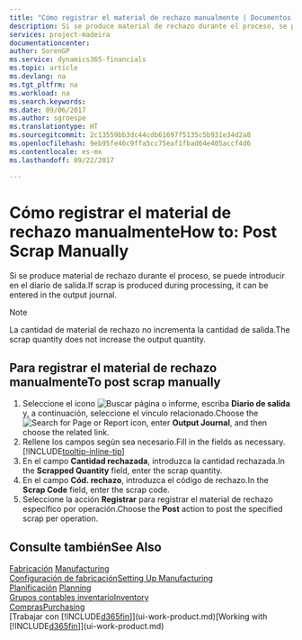 ```yaml
---
title: "Cómo registrar el material de rechazo manualmente | Documentos de Microsoft"
description: Si se produce material de rechazo durante el proceso, se puede introducir en el diario de salida. Observe que la cantidad de material de rechazo no incrementa la cantidad de salida.
services: project-madeira
documentationcenter: 
author: SorenGP
ms.service: dynamics365-financials
ms.topic: article
ms.devlang: na
ms.tgt_pltfrm: na
ms.workload: na
ms.search.keywords: 
ms.date: 09/06/2017
ms.author: sgroespe
ms.translationtype: HT
ms.sourcegitcommit: 2c13559bb3dc44cdb61697f5135c5b931e34d2a8
ms.openlocfilehash: 9eb95fe46c9ffa5cc75eaf1fbad64e405accf4d6
ms.contentlocale: es-mx
ms.lasthandoff: 09/22/2017

---
```

# <a name="how-to-post-scrap-manually"></a><span data-ttu-id="799ef-104">Cómo registrar el material de rechazo manualmente</span><span class="sxs-lookup"><span data-stu-id="799ef-104">How to: Post Scrap Manually</span></span>
<span data-ttu-id="799ef-105">Si se produce material de rechazo durante el proceso, se puede introducir en el diario de salida.</span><span class="sxs-lookup"><span data-stu-id="799ef-105">If scrap is produced during processing, it can be entered in the output journal.</span></span> 

> [!NOTE]
> <span data-ttu-id="799ef-106">La cantidad de material de rechazo no incrementa la cantidad de salida.</span><span class="sxs-lookup"><span data-stu-id="799ef-106">The scrap quantity does not increase the output quantity.</span></span>  

## <a name="to-post-scrap-manually"></a><span data-ttu-id="799ef-107">Para registrar el material de rechazo manualmente</span><span class="sxs-lookup"><span data-stu-id="799ef-107">To post scrap manually</span></span>  
1. <span data-ttu-id="799ef-108">Seleccione el icono ![Buscar página o informe](media/ui-search/search_small.png "icono Buscar página o informe"), escriba **Diario de salida** y, a continuación, seleccione el vínculo relacionado.</span><span class="sxs-lookup"><span data-stu-id="799ef-108">Choose the ![Search for Page or Report](media/ui-search/search_small.png "Search for Page or Report icon") icon, enter **Output Journal**, and then choose the related link.</span></span>  
2. <span data-ttu-id="799ef-109">Rellene los campos según sea necesario.</span><span class="sxs-lookup"><span data-stu-id="799ef-109">Fill in the fields as necessary.</span></span> [!INCLUDE[tooltip-inline-tip](includes/tooltip-inline-tip_md.md)]  
3. <span data-ttu-id="799ef-110">En el campo **Cantidad rechazada**, introduzca la cantidad rechazada.</span><span class="sxs-lookup"><span data-stu-id="799ef-110">In the **Scrapped Quantity** field, enter the scrap quantity.</span></span>  
4. <span data-ttu-id="799ef-111">En el campo **Cód. rechazo**, introduzca el código de rechazo.</span><span class="sxs-lookup"><span data-stu-id="799ef-111">In the **Scrap Code** field, enter the scrap code.</span></span>  
5. <span data-ttu-id="799ef-112">Seleccione la acción **Registrar** para registrar el material de rechazo específico por operación.</span><span class="sxs-lookup"><span data-stu-id="799ef-112">Choose the **Post** action to post the specified scrap per operation.</span></span>  

## <a name="see-also"></a><span data-ttu-id="799ef-113">Consulte también</span><span class="sxs-lookup"><span data-stu-id="799ef-113">See Also</span></span>  
<span data-ttu-id="799ef-114">[Fabricación](production-manage-manufacturing.md)  </span><span class="sxs-lookup"><span data-stu-id="799ef-114">[Manufacturing](production-manage-manufacturing.md)  </span></span>  
[<span data-ttu-id="799ef-115">Configuración de fabricación</span><span class="sxs-lookup"><span data-stu-id="799ef-115">Setting Up Manufacturing</span></span>](production-configure-production-processes.md)  
<span data-ttu-id="799ef-116">[Planificación](production-planning.md)    </span><span class="sxs-lookup"><span data-stu-id="799ef-116">[Planning](production-planning.md)    </span></span>  
[<span data-ttu-id="799ef-117">Grupos contables inventario</span><span class="sxs-lookup"><span data-stu-id="799ef-117">Inventory</span></span>](inventory-manage-inventory.md)  
[<span data-ttu-id="799ef-118">Compras</span><span class="sxs-lookup"><span data-stu-id="799ef-118">Purchasing</span></span>](purchasing-manage-purchasing.md)  
<span data-ttu-id="799ef-119">[Trabajar con [!INCLUDE[d365fin](includes/d365fin_md.md)]](ui-work-product.md)</span><span class="sxs-lookup"><span data-stu-id="799ef-119">[Working with [!INCLUDE[d365fin](includes/d365fin_md.md)]](ui-work-product.md)</span></span>

